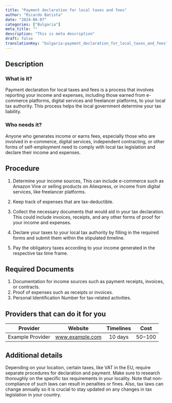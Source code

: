 ```yaml
---
title: "Payment declaration for local taxes and fees"
author: "Ricardo Batista"
date: "2024-06-07"
categories: ["Bulgaria"]
meta_title: ""
description: "This is meta description"
draft: false
translationKey: "bulgaria-payment_declaration_for_local_taxes_and_fees"
---
```


## Description
### What is it?
Payment declaration for local taxes and fees is a process that involves reporting your income and expenses, including those earned from e-commerce platforms, digital services and freelancer platforms, to your local tax authority. This process helps the local government determine your tax liability.

### Who needs it?
Anyone who generates income or earns fees, especially those who are involved in e-commerce, digital services, independent contracting, or other forms of self-employment need to comply with local tax legislation and declare their income and expenses.

## Procedure
1. Determine your income sources, This can include e-commerce such as Amazon Vine or selling products on Aliexpress, or income from digital services, like freelancer platforms. 

2. Keep track of expenses that are tax-deductible. 

3. Collect the necessary documents that would aid in your tax declaration. This could include invoices, receipts, and any other forms of proof for your income and expenses. 

4. Declare your taxes to your local tax authority by filling in the required forms and submit them within the stipulated timeline.

5. Pay the obligatory taxes according to your income generated in the respective tax time frame.

## Required Documents
1. Documentation for income sources such as payment receipts, invoices, or contracts.
2. Proof of expenses such as receipts or invoices.
3. Personal Identification Number for tax-related activities.

## Providers that can do it for you

| Provider        |     Website     |     Timelines    |       Cost      |
| --------------- | --------------- |  :-------------: | :-------------: |
| Example Provider|  www.example.com|      10 days     |      $50-$100  |

## Additional details
Depending on your location, certain taxes, like VAT in the EU, require separate procedures for declaration and payment. Make sure to research thoroughly on the specific tax requirements in your locality. Note that non-compliance of such laws can result in penalties or fines. Also, tax laws can change annually so it is crucial to stay updated on any changes in tax legislation in your country.